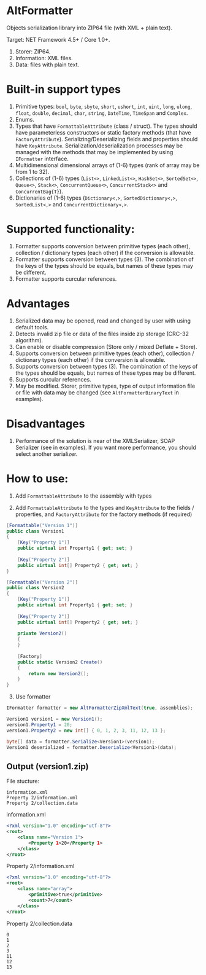 # AltFormatter

Objects serialization library into ZIP64 file (with XML + plain text).

Target: NET Framework 4.5+ / Core 1.0+.

1. Storer: ZIP64.
2. Information: XML files.
3. Data: files with plain text.

# Built-in support types

1. Primitive types: `bool`, `byte`, `sbyte`, `short`, `ushort`, `int`, `uint`, `long`, `ulong`, `float`, `double`, `decimal`, `char`, `string`, `DateTime`, `TimeSpan` and `Complex`.
2. Enums.
3. Types that have `FormattableAttribute` (class / struct). 
The types should have parameterless constructors or static factory methods (that have `FactoryAttribute`). 
Serializing/Deserializing fields and properties should have `KeyAttribute`.
Serialization/deserialization processes may be managed with the methods that may be implemented by using `IFormatter` interface.
4. Multidimensional dimensional arrays of (1-6) types (rank of array may be from 1 to 32).
5. Collections of (1-6) types (`List<>`, `LinkedList<>`, `HashSet<>`, `SortedSet<>`, `Queue<>`, `Stack<>`, `ConcurrentQueue<>`, `ConcurrentStack<>` and `ConcurrentBag{T}`).
6. Dictionaries of (1-6) types (`Dictionary<,>`, `SortedDictionary<,>`, `SortedList<,>` and `ConcurrentDictionary<,>`.

# Supported functionality:
1. Formatter supports conversion between primitive types (each other), collection / dictionary types (each other) if the conversion is allowable.
2. Formatter supports conversion between types (3). The combination of the keys of the types should be equals, but names of these types may be different.
3. Formatter supports curcular references.

# Advantages
1. Serialized data may be opened, read and changed by user with using default tools.
2. Detects invalid zip file or data of the files inside zip storage (CRC-32 algorithm).
3. Can enable or disable compression (Store only / mixed Deflate + Store).
4. Supports conversion between primitive types (each other), collection / dictionary types (each other) if the conversion is allowable.
5. Supports conversion between types (3). The combination of the keys of the types should be equals, but names of these types may be different.
6. Supports curcular references.
7. May be modified. Storer, primitive types, type of output information file or file with data may be changed (see `AltFormatterBinaryText` in examples).  

# Disadvantages

1. Performance of the solution is near of the XMLSerializer, SOAP Serializer (see in examples). If you want more performance, you should select another serializer.

# How to use:

1. Add `FormattableAttribute` to the assembly with types

2. Add `FormattableAttribute` to the types and `KeyAttribute` to the fields / properties, and `FactoryAttribute` for the factory methods (if required)

```csharp
[Formattable("Version 1")]
public class Version1
{
    [Key("Property 1")]
    public virtual int Property1 { get; set; }
    
    [Key("Property 2")]
    public virtual int[] Property2 { get; set; }
}

[Formattable("Version 2")]
public class Version2
{
    [Key("Property 1")]
    public virtual int Property1 { get; set; }
    
    [Key("Property 2")]
    public virtual int[] Property2 { get; set; }
    
    private Version2()
    {
    }
    
    [Factory]
    public static Version2 Create()
    {
        return new Version2();
    }
}
```

3. Use formatter

```csharp
IFormatter formatter = new AltFormatterZipXmlText(true, assemblies);

Version1 version1 = new Version1();
version1.Property1 = 20;
version1.Property2 = new int[] { 0, 1, 2, 3, 11, 12, 13 };

byte[] data = formatter.Serialize<Version1>(version1);
Version1 deserialized = formatter.Deserialize<Version1>(data);
```

## Output (version1.zip)

File stucture:

```
information.xml
Property 2/information.xml
Property 2/collection.data
```

information.xml

```xml
<?xml version="1.0" encoding="utf-8"?>
<root>
	<class name="Version 1">
		<Property 1>20</Property 1>
	</class>
</root>
```

Property 2/information.xml

```xml
<?xml version="1.0" encoding="utf-8"?>
<root>
	<class name="array">
		<primitive>true</primitive>
		<count>7</count>
	</class>
</root>
```

Property 2/collection.data

```
0
1
2
3
11
12
13
```
